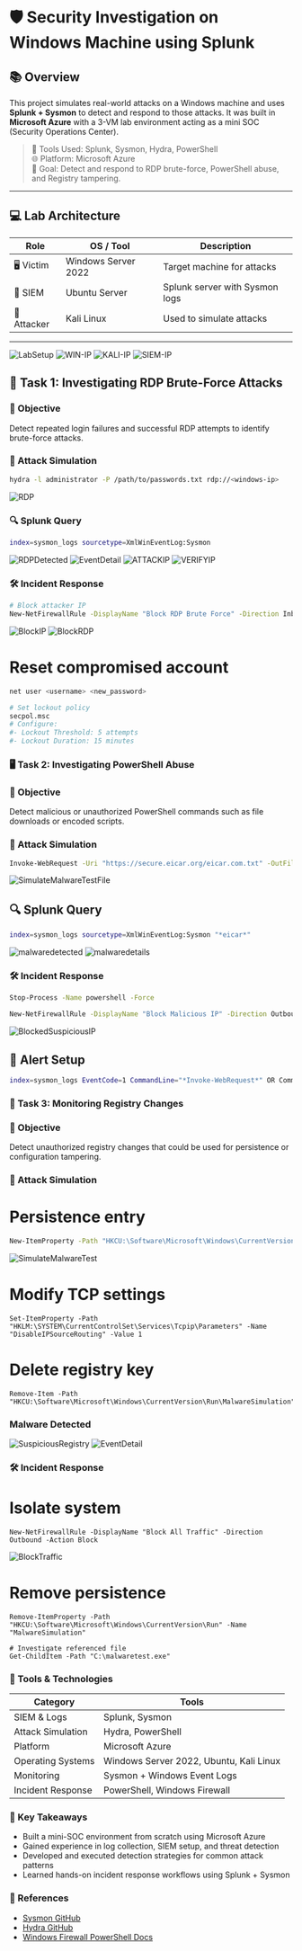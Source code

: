# 🛡️ Security Investigation on Windows Machine using Splunk

## 📚 Overview
This project simulates real-world attacks on a Windows machine and uses **Splunk + Sysmon** to detect and respond to those attacks. It was built in **Microsoft Azure** with a 3-VM lab environment acting as a mini SOC (Security Operations Center).

> 🔧 Tools Used: Splunk, Sysmon, Hydra, PowerShell  
> 🌐 Platform: Microsoft Azure  
> 🎯 Goal: Detect and respond to RDP brute-force, PowerShell abuse, and Registry tampering.

---

## 💻 Lab Architecture

| Role        | OS / Tool            | Description                       |
|-------------|----------------------|-----------------------------------|
| 🖥️ Victim    | Windows Server 2022  | Target machine for attacks        |
| 🧠 SIEM      | Ubuntu Server        | Splunk server with Sysmon logs    |
| 🐉 Attacker  | Kali Linux           | Used to simulate attacks          |

---
![LabSetup](./screenshots/Lab%20Setup.png)
![WIN-IP](./screenshots/Windows-IP.png)
![KALI-IP](./screenshots/KALI-IP.png)
![SIEM-IP](./screenshots/SIEM-IP.png)


## 🔐 Task 1: Investigating RDP Brute-Force Attacks

### 🎯 Objective
Detect repeated login failures and successful RDP attempts to identify brute-force attacks.

### 🧪 Attack Simulation
```bash
hydra -l administrator -P /path/to/passwords.txt rdp://<windows-ip>
```
![RDP](./screenshots/AttackRDPWindows.png)

### 🔍 Splunk Query
```bash
index=sysmon_logs sourcetype=XmlWinEventLog:Sysmon
```
![RDPDetected](./screenshots/sysmonsplunkdashboard.png)
![EventDetail](./screenshots/sysmoneventdetails.png)
![ATTACKIP](./screenshots/AttackerIP.png)
![VERIFYIP](./screenshots/AttackVM-IP.png)

### 🛠️ Incident Response
```bash
# Block attacker IP
New-NetFirewallRule -DisplayName "Block RDP Brute Force" -Direction Inbound -Action Block -RemoteAddress <attacker-ip>
```
![BlockIP](./screenshots/BlockRDPAttackIP.png)
![BlockRDP](./screenshots/BlockedVerification.png)

# Reset compromised account
```bash
net user <username> <new_password>

# Set lockout policy
secpol.msc
# Configure:
#- Lockout Threshold: 5 attempts
#- Lockout Duration: 15 minutes
```

### 🖥️ Task 2: Investigating PowerShell Abuse
### 🎯 Objective
Detect malicious or unauthorized PowerShell commands such as file downloads or encoded scripts.

### 🧪 Attack Simulation
```bash
Invoke-WebRequest -Uri "https://secure.eicar.org/eicar.com.txt" -OutFile "$env:USERPROFILE\Downloads\eicar.com.txt"
```
![SimulateMalwareTestFile](./screenshots/SimulateMalwareFile.png)

## 🔍 Splunk Query
```bash
index=sysmon_logs sourcetype=XmlWinEventLog:Sysmon "*eicar*"
```
![malwaredetected](./screenshots/malwaredetected.png)
![malwaredetails](./screenshots/malwaredetecteddetails.png)

### 🛠️ Incident Response
```bash
Stop-Process -Name powershell -Force

New-NetFirewallRule -DisplayName "Block Malicious IP" -Direction Outbound -Action Block -RemoteAddress <malicious-ip>
```
![BlockedSuspiciousIP](./screenshots/Verifyinfirewall.png)

## 📢 Alert Setup
```bash
index=sysmon_logs EventCode=1 CommandLine="*Invoke-WebRequest*" OR CommandLine="*EncodedCommand*"
```


### 🧬 Task 3: Monitoring Registry Changes
### 🎯 Objective
Detect unauthorized registry changes that could be used for persistence or configuration tampering.

### 🧪 Attack Simulation
# Persistence entry
```bash
New-ItemProperty -Path "HKCU:\Software\Microsoft\Windows\CurrentVersion\Run" -Name "MalwareTest" -Value "C:\malwaretest.exe"
```
![SimulateMalwareTest](./screenshots/Suspiciousregistry.png)

# Modify TCP settings
```
Set-ItemProperty -Path "HKLM:\SYSTEM\CurrentControlSet\Services\Tcpip\Parameters" -Name "DisableIPSourceRouting" -Value 1
```
# Delete registry key
```
Remove-Item -Path "HKCU:\Software\Microsoft\Windows\CurrentVersion\Run\MalwareSimulation"
```
### Malware Detected
![SuspiciousRegistry](./screenshots/Malwaredetected.png)
![EventDetail](./screenshots/Malwareeventdetails.png)

### 🛠️ Incident Response
# Isolate system
```
New-NetFirewallRule -DisplayName "Block All Traffic" -Direction Outbound -Action Block
```
![BlockTraffic](./screenshots/BlockedSuspicioustraffic.png)

# Remove persistence
```
Remove-ItemProperty -Path "HKCU:\Software\Microsoft\Windows\CurrentVersion\Run" -Name "MalwareSimulation"

# Investigate referenced file
Get-ChildItem -Path "C:\malwaretest.exe"
```

### 🔧 Tools & Technologies

| Category           | Tools                                     |
|--------------------|--------------------------------------------|
| SIEM & Logs        | Splunk, Sysmon                             |
| Attack Simulation  | Hydra, PowerShell                          |
| Platform           | Microsoft Azure                            |
| Operating Systems  | Windows Server 2022, Ubuntu, Kali Linux    |
| Monitoring         | Sysmon + Windows Event Logs                |
| Incident Response  | PowerShell, Windows Firewall               |


### 🧠 Key Takeaways

- Built a mini-SOC environment from scratch using Microsoft Azure
- Gained experience in log collection, SIEM setup, and threat detection
- Developed and executed detection strategies for common attack patterns
- Learned hands-on incident response workflows using Splunk + Sysmon


### 📎 References

- [Sysmon GitHub](https://github.com/Sysinternals/Sysmon)
- [Hydra GitHub](https://github.com/vanhauser-thc/thc-hydra)
- [Windows Firewall PowerShell Docs](https://learn.microsoft.com/en-us/powershell/module/netsecurity/new-netfirewallrule)

